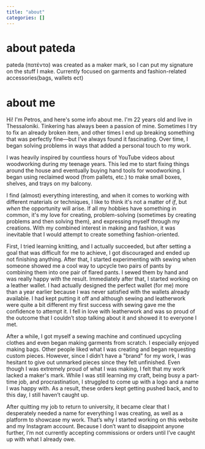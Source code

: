 ```yaml
---
title: "about"
categories: []
---
```


# about pateda
pateda (πατέντα) was created as a maker mark, so I can put my signature on the stuff I make. Currently focused on garments and fashion-related accessories(bags, wallets ect)

# about me

Hi! I'm Petros, and here's some info about me. I'm 22 years old and live in Thessaloniki. Tinkering has always been a passion of mine. Sometimes I try to fix an already broken item, and other times I end up breaking something that was perfectly fine—but I’ve always found it fascinating. Over time, I began solving problems in ways that added a personal touch to my work.

I was heavily inspired by countless hours of YouTube videos about woodworking during my teenage years. This led me to start fixing things around the house and eventually buying hand tools for woodworking. I began using reclaimed wood (from pallets, etc.) to make small boxes, shelves, and trays on my balcony.

I find (almost) everything interesting, and when it comes to working with different materials or techniques, I like to think it's not a matter of *if*, but *when* the opportunity will arise. If all my hobbies have something in common, it's my love for creating, problem-solving (sometimes by creating problems and then solving them), and expressing myself through my creations. With my combined interest in making and fashion, it was inevitable that I would attempt to create something fashion-oriented.

First, I tried learning knitting, and I actually succeeded, but after setting a goal that was difficult for me to achieve, I got discouraged and ended up not finishing anything. After that, I started experimenting with sewing when someone showed me a cool way to upcycle two pairs of pants by combining them into one pair of flared pants. I sewed them by hand and was really happy with the result. Immediately after that, I started working on a leather wallet. I had actually designed the perfect wallet (for me) more than a year earlier because I was never satisfied with the wallets already available. I had kept putting it off and although sewing and leatherwork were quite a bit different my first success with sewing gave me the confidence to attempt it. I fell in love with leatherwork and was so proud of the outcome that I couldn’t stop talking about it and showed it to everyone I met.

After a while, I got myself a sewing machine and continued upcycling clothes and even began making garments from scratch. I especially enjoyed making bags. Other people liked what I was creating and began requesting custom pieces. However, since I didn’t have a "brand" for my work, I was hesitant to give out unmarked  pieces since they felt unfinished. Even though I was extremely proud of what I was making, I felt that my work lacked a maker's mark. While I was still learning my craft, being busy a part-time job, and procrastination, I struggled to come up with a logo and a name I was happy with. As a result, these orders kept getting pushed back, and to this day, I still haven’t caught up.

After quitting my job to return to university, it became clear that I desperately needed a name for everything I was creating, as well as a platform to showcase my work. That’s why I started working on this website and my Instagram account. Because I don’t want to disappoint anyone further, I’m not currently accepting commissions or orders until I’ve caught up with what I already owe.